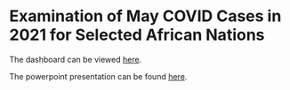 # Examination of May COVID Cases in 2021 for Selected African Nations

The dashboard can be viewed [here](https://asmcauley.github.io/AFRICOM_COVID_Dashboard).

The powerpoint presentation can be found [here](20210604_Third_Wave_COVID.pptx ).
